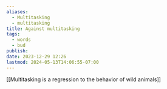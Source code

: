 ```yaml
---
aliases:
  - Multitasking
  - multitasking
title: Against multitasking
tags:
  - words
  - bud
publish: 
date: 2023-12-29 12:26
lastmod: 2024-05-13T14:06:55-07:00
---
```

[[Multitasking is a regression to the behavior of wild animals]]